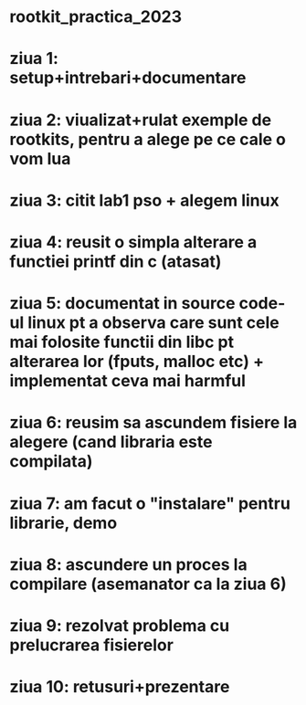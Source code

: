 # rootkit_practica_2023
# ziua 1: setup+intrebari+documentare
# ziua 2: viualizat+rulat exemple de rootkits, pentru a alege pe ce cale o vom lua
# ziua 3: citit lab1 pso + alegem linux
# ziua 4: reusit o simpla alterare a functiei printf din c (atasat)
# ziua 5: documentat in source code-ul linux pt a observa care sunt cele mai folosite functii din libc pt alterarea lor (fputs, malloc etc) + implementat ceva mai harmful
# ziua 6: reusim sa ascundem fisiere la alegere (cand libraria este compilata)
# ziua 7: am facut o "instalare" pentru librarie, demo
# ziua 8: ascundere un proces la compilare (asemanator ca la ziua 6)
# ziua 9: rezolvat problema cu prelucrarea fisierelor
# ziua 10: retusuri+prezentare
